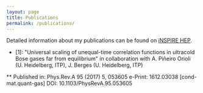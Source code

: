 ```yaml
---
layout: page
title: Publications
permalink: /publications/
---
```


Detailed information about my publications can be found on [iNSPIRE HEP](https://inspirehep.net/authors/1635387?ui-citation-summary=true).


* [1]: "Universal scaling of unequal-time correlation functions in ultracold Bose gases far from equilibrium" in collaboration with A. Piñeiro Orioli (U. Heidelberg, ITP), J. Berges (U. Heidelberg, ITP)

** Published in: Phys.Rev.A 95 (2017) 5, 053605
e-Print: 1612.03038 [cond-mat.quant-gas]
DOI: 10.1103/PhysRevA.95.053605
